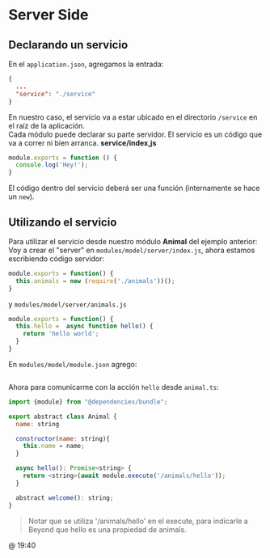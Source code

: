 # Server Side
## Declarando un servicio
En el `application.json`, agregamos la entrada:
```json
{
  ...
  "service": "./service"
}
```
En nuestro caso, el servicio va a estar ubicado en el directorio `/service` en el raíz de la aplicación.  
Cada módulo puede declarar su parte servidor.
El servicio es un código que va a correr ni bien arranca.
**service/index,js**
```javascript
module.exports = function () {
  console.log('Hey!');
}
```
El código dentro del servicio deberá ser una función (internamente se hace un `new`).  

## Utilizando el servicio
Para utilizar el servicio desde nuestro módulo **Animal** del ejemplo anterior:
Voy a crear el "server" en `modules/model/server/index.js`, ahora estamos escribiendo código servidor:
```javascript
module.exports = function() {
  this.animals = new (require('./animals'))();
}
```
y `modules/model/server/animals.js`
```javascript
module.exports = function() {
  this.hello =  async function hello() {
    return 'hello world';
  }
}
```
En `modules/model/module.json` agrego:
```json

```


Ahora para comunicarme con la acción `hello` desde `animal.ts`:
```javascript
import {module} from "@dependencies/bundle";

export abstract class Animal {
  name: string

  constructor(name: string){
    this.name = name;
  }

  async hello(): Promise<string> {
    return <string>(await module.execute('/animals/hello'));
  }

  abstract welcome(): string;
}
```
> Notar que se utiliza '/animals/hello' en el execute, para indicarle a Beyond que hello es una propiedad de animals.  

@ 19:40

